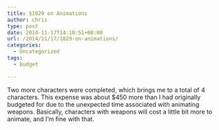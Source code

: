 ```yaml
---
title: $1829 on Animations
author: chris
type: post
date: 2014-11-17T14:10:51+00:00
url: /2014/11/17/1829-on-animations/
categories:
  - Uncategorized
tags:
  - budget

---
```

Two more characters were completed, which brings me to a total of 4 characters. This expense was about $450 more than I had originally budgeted for due to the unexpected time associated with animating weapons. Basically, characters with weapons will cost a little bit more to animate, and I&#8217;m fine with that.